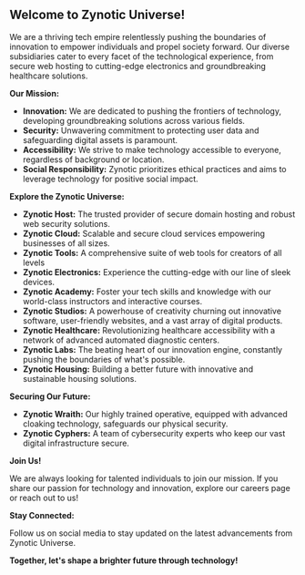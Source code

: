 ## Welcome to Zynotic Universe!

We are a thriving tech empire relentlessly pushing the boundaries of innovation to empower individuals and propel society forward. Our diverse subsidiaries cater to every facet of the technological experience, from secure web hosting to cutting-edge electronics and groundbreaking healthcare solutions.

**Our Mission:**

* **Innovation:** We are dedicated to pushing the frontiers of technology, developing groundbreaking solutions across various fields.
* **Security:** Unwavering commitment to protecting user data and safeguarding digital assets is paramount.
* **Accessibility:** We strive to make technology accessible to everyone, regardless of background or location.
* **Social Responsibility:** Zynotic prioritizes ethical practices and aims to leverage technology for positive social impact.

**Explore the Zynotic Universe:**

* **Zynotic Host:** The trusted provider of secure domain hosting and robust web security solutions.
* **Zynotic Cloud:** Scalable and secure cloud services empowering businesses of all sizes.
* **Zynotic Tools:** A comprehensive suite of web tools for creators of all levels
* **Zynotic Electronics:** Experience the cutting-edge with our line of sleek devices.
* **Zynotic Academy:** Foster your tech skills and knowledge with our world-class instructors and interactive courses.
* **Zynotic Studios:** A powerhouse of creativity churning out innovative software, user-friendly websites, and a vast array of digital products.
* **Zynotic Healthcare:** Revolutionizing healthcare accessibility with a network of advanced automated diagnostic centers.
* **Zynotic Labs:** The beating heart of our innovation engine, constantly pushing the boundaries of what's possible.
* **Zynotic Housing:** Building a better future with innovative and sustainable housing solutions.

**Securing Our Future:**

* **Zynotic Wraith:** Our highly trained operative, equipped with advanced cloaking technology, safeguards our physical security.
* **Zynotic Cyphers:** A team of cybersecurity experts who keep our vast digital infrastructure secure.

**Join Us!**

We are always looking for talented individuals to join our mission. If you share our passion for technology and innovation, explore our careers page or reach out to us!

**Stay Connected:**

Follow us on social media to stay updated on the latest advancements from Zynotic Universe.

**Together, let's shape a brighter future through technology!**
